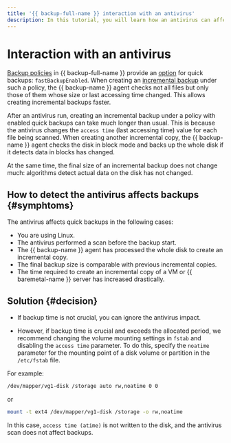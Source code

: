 ```yaml
---
title: '{{ backup-full-name }} interaction with an antivirus'
description: In this tutorial, you will learn how an antivirus can affect incremental backups in {{ backup-name }}.
---
```



# Interaction with an antivirus

[Backup policies](policy.md) in {{ backup-full-name }} provide an [option](policy.md#specification) for quick backups: `fastBackupEnabled`. When creating an [incremental backup](backup.md#types) under such a policy, the {{ backup-name }} agent checks not all files but only those of them whose size or last accessing time changed. This allows creating incremental backups faster.

After an antivirus run, creating an incremental backup under a policy with enabled quick backups can take much longer than usual. This is because the antivirus changes the `access time` (last accessing time) value for each file being scanned. When creating another incremental copy, the {{ backup-name }} agent checks the disk in block mode and backs up the whole disk if it detects data in blocks has changed.

At the same time, the final size of an incremental backup does not change much: algorithms detect actual data on the disk has not changed.


## How to detect the antivirus affects backups {#symphtoms}

The antivirus affects quick backups in the following cases:

* You are using Linux.
* The antivirus performed a scan before the backup start.
* The {{ backup-name }} agent has processed the whole disk to create an incremental copy.
* The final backup size is comparable with previous incremental copies.
* The time required to create an incremental copy of a VM or {{ baremetal-name }} server has increased drastically.


## Solution {#decision}

* If backup time is not crucial, you can ignore the antivirus impact.

* However, if backup time is crucial and exceeds the allocated period, we recommend changing the volume mounting settings in `fstab` and disabling the `access time` parameter. To do this, specify the `noatime` parameter for the mounting point of a disk volume or partition in the `/etc/fstab` file.

For example:

```bash
/dev/mapper/vg1-disk /storage auto rw,noatime 0 0
```

or

```bash
mount -t ext4 /dev/mapper/vg1-disk /storage -o rw,noatime
```

In this case, `access time (atime)` is not written to the disk, and the antivirus scan does not affect backups.

